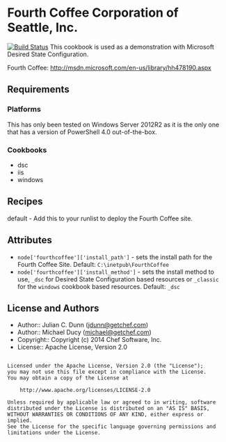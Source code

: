 Fourth Coffee Corporation of Seattle, Inc.
==========================================
[![Build Status](https://travis-ci.org/galenemery/vs-fourthcoffee.svg?branch=master)](https://travis-ci.org/galenemery/vs-fourthcoffee)
This cookbook is used as a demonstration with Microsoft Desired State Configuration.

Fourth Coffee: http://msdn.microsoft.com/en-us/library/hh478190.aspx

Requirements
------------

### Platforms

This has only been tested on Windows Server 2012R2 as it is the only one that has a version of PowerShell 4.0 out-of-the-box.

### Cookbooks

* dsc
* iis
* windows

Recipes
-------

default - Add this to your runlist to deploy the Fourth Coffee site. 
 

Attributes
----------

* `node['fourthcoffee']['install_path']` - sets the install path for the Fourth Coffee Site. Default: `C:\inetpub\FourthCoffee`
* `node['fourthcoffee']['install_method']` - sets the install method to use, `_dsc` for Desired State Configuration based resources or `_classic` for the `windows` cookbook based resources. Default: `_dsc`



License and Authors
-------------------

* Author:: Julian C. Dunn (<jdunn@getchef.com>)
* Author:: Michael Ducy (<michael@getchef.com>)
* Copyright:: Copyright (c) 2014 Chef Software, Inc.
* License:: Apache License, Version 2.0

```text

Licensed under the Apache License, Version 2.0 (the "License");
you may not use this file except in compliance with the License.
You may obtain a copy of the License at

    http://www.apache.org/licenses/LICENSE-2.0

Unless required by applicable law or agreed to in writing, software
distributed under the License is distributed on an "AS IS" BASIS,
WITHOUT WARRANTIES OR CONDITIONS OF ANY KIND, either express or implied.
See the License for the specific language governing permissions and
limitations under the License.
```
